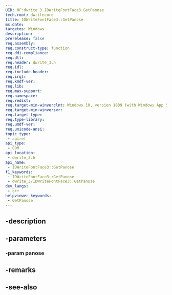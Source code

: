 ```yaml
---
UID: NF:dwrite_3.IDWriteFontFace3.GetPanose
tech.root: dwritecore
title: IDWriteFontFace3::GetPanose
ms.date: 
targetos: Windows
description: 
prerelease: false
req.assembly: 
req.construct-type: function
req.ddi-compliance: 
req.dll: 
req.header: dwrite_3.h
req.idl: 
req.include-header: 
req.irql: 
req.kmdf-ver: 
req.lib: 
req.max-support: 
req.namespace: 
req.redist: 
req.target-min-winverclnt: Windows 10, version 1809 (with Windows App SDK 0.5 or later)
req.target-min-winversvr: 
req.target-type: 
req.type-library: 
req.umdf-ver: 
req.unicode-ansi: 
topic_type:
 - apiref
api_type:
 - COM
api_location:
 - dwrite_3.h
api_name:
 - IDWriteFontFace3::GetPanose
f1_keywords:
 - IDWriteFontFace3::GetPanose
 - dwrite_3/IDWriteFontFace3::GetPanose
dev_langs:
 - c++
helpviewer_keywords:
 - GetPanose
---
```


## -description

## -parameters

### -param panose

## -remarks

## -see-also

